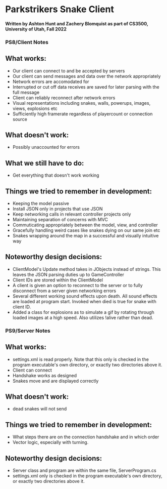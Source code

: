 # Parkstrikers Snake Client
#### Written by Ashton Hunt and Zachery Blomquist as part of CS3500, University of Utah, Fall 2022

### PS8/Client Notes

## What works:
- Our client can connect to and be accepted by servers
- Our client can send messages and data over the network appropriately
- Network errors are accomodated for
- Interrupted or cut off data receives are saved for later parsing with the full message
- Client can reliably reconnect after network errors
- Visual representations including snakes, walls, powerups, images, views, explosions etc
- Sufficiently high framerate regardless of playercount or connection source

## What doesn't work:
- Possibly unaccounted for errors

## What we still have to do:
- Get everything that doesn't work working

## Things we tried to remember in development:
- Keeping the model passive
- Install JSON only in projects that use JSON
- Keep networking calls in relevant controller projects only
- Maintaining separation of concerns with MVC
- Commuticating appropriately between the model, view, and controller
- Gracefully handling weird cases like snakes dying on our same join etc
- Snakes wrapping around the map in a successful and visually intuitive way

## Noteworthy design decisions:
- ClientModel's Update method takes in JObjects instead of strings. This leaves the JSON parsing duties up to GameController
- Client IDs are stored within the ClientModel
- A client is given an option to reconnect to the server or to fully disconnect from a server given networking errors
- Several different working sound effects upon death. All sound effects are loaded at program start. Invoked when died is true for snake with client ID.
- Added a class for explosions as to simulate a gif by rotating through loaded images at a high speed. Also utilizes !alive rather than dead.


### PS9/Server Notes

## What works:
- settings.xml is read properly. Note that this only is checked in the program executable's own directory, or exactly two directories above it.
- Client can connect
- Handshake works as designed
- Snakes move and are displayed correctly

## What doesn't work:
- dead snakes will not send

## Things we tried to remember in development:
- What steps there are on the connection handshake and in which order
- Vector logic, especially with turning.

## Noteworthy design decisions:
- Server class and program are within the same file, ServerProgram.cs
- settings.xml only is checked in the program executable's own directory, or exactly two directories above it.